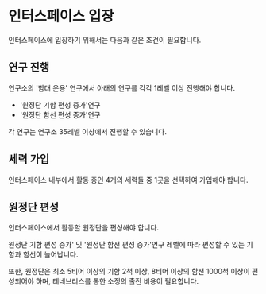 # 인터스페이스 입장

인터스페이스에 입장하기 위해서는 다음과 같은 조건이 필요합니다.


## 연구 진행

연구소의 '함대 운용' 연구에서 아래의 연구를 각각 1레벨 이상 진행해야 합니다.
- '원정단 기함 편성 증가'연구
- '원정단 함선 편성 증가'연구

각 연구는 연구소 35레벨 이상에서 진행할 수 있습니다.


## 세력 가입

인터스페이스 내부에서 활동 중인 4개의 세력들 중 1곳을 선택하여 가입해야 합니다.


## 원정단 편성

인터스페이스에서 활동할 원정단을 편성해야 합니다.

원정단 기함 편성 증가' 및 '원정단 함선 편성 증가'연구 레벨에 따라 편성할 수 있는 기함과 함선이 늘어납니다.

또한, 원정단은 최소 5티어 이상의 기함 2척 이상, 8티어 이상의 함선 1000척 이상이 편성되어야 하며, 테네브리스를 통한 소정의 출전 비용이 필요합니다.